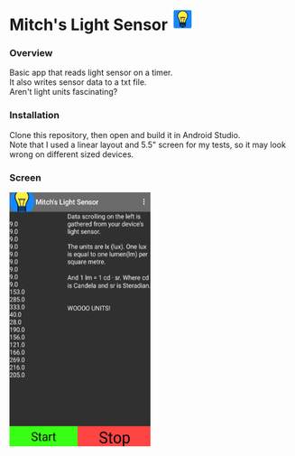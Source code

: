 # Mitch's Light Sensor <img src="https://github.com/mitchfen/Android_Light_Sensing_App/blob/master/app/src/main/res/mipmap-xxhdpi/lightbulb.png" width = 40 height = 40>


### Overview
Basic app that reads light sensor on a timer.  
It also writes sensor data to a txt file.  
Aren't light units fascinating?  
  
### Installation
Clone this repository, then open and build it in Android Studio.  
Note that I used a linear layout and 5.5" screen for my tests, so it may look wrong on different sized devices.


### Screen
<img src="https://github.com/mitchfen/Android_Light_Sensing_App/blob/master/screenshots/screen3.jpg" width = 250 height = 450>
